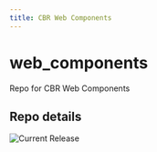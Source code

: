 ```yaml
---
title: CBR Web Components
---
```


# web_components
Repo for CBR Web Components


## Repo details

![Current Release](https://img.shields.io/badge/release-v0.2.0-blue)

